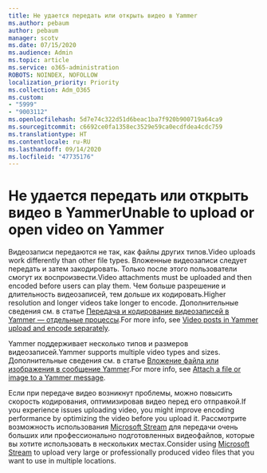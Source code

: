 ```yaml
---
title: Не удается передать или открыть видео в Yammer
ms.author: pebaum
author: pebaum
manager: scotv
ms.date: 07/15/2020
ms.audience: Admin
ms.topic: article
ms.service: o365-administration
ROBOTS: NOINDEX, NOFOLLOW
localization_priority: Priority
ms.collection: Adm_O365
ms.custom:
- "5999"
- "9003112"
ms.openlocfilehash: 5d7e74c322d51d6beac1ba7f920b900719a64ca9
ms.sourcegitcommit: c6692ce0fa1358ec3529e59ca0ecdfdea4cdc759
ms.translationtype: HT
ms.contentlocale: ru-RU
ms.lasthandoff: 09/14/2020
ms.locfileid: "47735176"
---
```

# <a name="unable-to-upload-or-open-video-on-yammer"></a><span data-ttu-id="8b45d-102">Не удается передать или открыть видео в Yammer</span><span class="sxs-lookup"><span data-stu-id="8b45d-102">Unable to upload or open video on Yammer</span></span>

<span data-ttu-id="8b45d-103">Видеозаписи передаются не так, как файлы других типов.</span><span class="sxs-lookup"><span data-stu-id="8b45d-103">Video uploads work differently than other file types.</span></span> <span data-ttu-id="8b45d-104">Вложенные видеозаписи следует передать и затем закодировать. Только после этого пользователи смогут их воспроизвести.</span><span class="sxs-lookup"><span data-stu-id="8b45d-104">Video attachments must be uploaded and then encoded before users can play them.</span></span> <span data-ttu-id="8b45d-105">Чем больше разрешение и длительность видеозаписей, тем дольше их кодировать.</span><span class="sxs-lookup"><span data-stu-id="8b45d-105">Higher resolution and longer videos take longer to encode.</span></span> <span data-ttu-id="8b45d-106">Дополнительные сведения см. в статье [Передача и кодирование видеозаписей в Yammer — отдельные процессы](https://support.microsoft.com/office/video-posts-in-yammer-upload-and-encode-separately-5b3a348e-3a0a-4c4b-95b1-eabdf245ba25).</span><span class="sxs-lookup"><span data-stu-id="8b45d-106">For more info, see [Video posts in Yammer upload and encode separately](https://support.microsoft.com/office/video-posts-in-yammer-upload-and-encode-separately-5b3a348e-3a0a-4c4b-95b1-eabdf245ba25).</span></span>   

<span data-ttu-id="8b45d-107">Yammer поддерживает несколько типов и размеров видеозаписей.</span><span class="sxs-lookup"><span data-stu-id="8b45d-107">Yammer supports multiple video types and sizes.</span></span> <span data-ttu-id="8b45d-108">Дополнительные сведения см. в статье [Вложение файла или изображения в сообщение Yammer](https://support.microsoft.com/office/attach-a-file-or-image-to-a-yammer-message-f576d4d1-ad66-4ce4-9c43-46cf75978dbf).</span><span class="sxs-lookup"><span data-stu-id="8b45d-108">For more info, see [Attach a file or image to a Yammer message](https://support.microsoft.com/office/attach-a-file-or-image-to-a-yammer-message-f576d4d1-ad66-4ce4-9c43-46cf75978dbf).</span></span>   

<span data-ttu-id="8b45d-109">Если при передаче видео возникнут проблемы, можно повысить скорость кодирования, оптимизировав видео перед его отправкой.</span><span class="sxs-lookup"><span data-stu-id="8b45d-109">If you experience issues uploading video, you might improve encoding performance by optimizing the video before you upload it.</span></span> <span data-ttu-id="8b45d-110">Рассмотрите возможность использования [Microsoft Stream](https://docs.microsoft.com/stream/overview) для передачи очень больших или профессионально подготовленных видеофайлов, которые вы хотите использовать в нескольких местах.</span><span class="sxs-lookup"><span data-stu-id="8b45d-110">Consider using [Microsoft Stream](https://docs.microsoft.com/stream/overview) to upload very large or professionally produced video files that you want to use in multiple locations.</span></span>